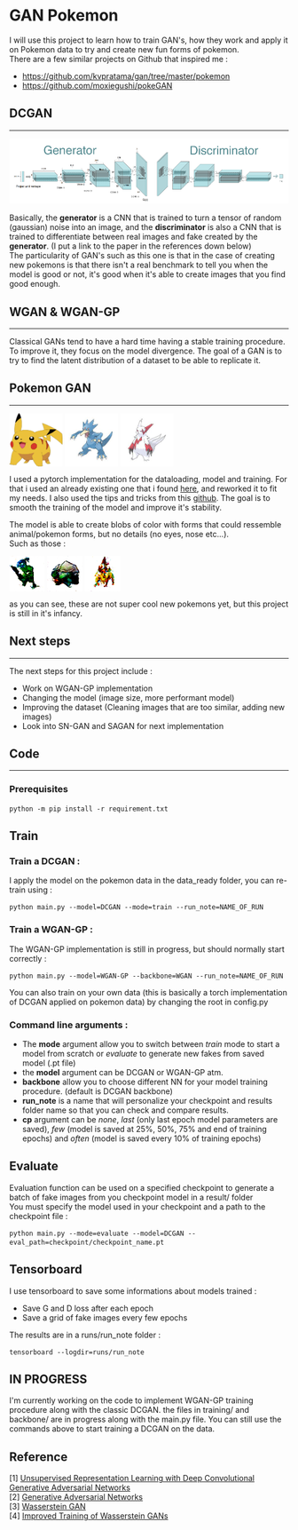 # GAN Pokemon

I will use this project to learn how to train GAN's, how they work and apply it on Pokemon data to try and create new fun forms of pokemon.  
There are a few similar projects on Github that inspired me :  
- https://github.com/kvpratama/gan/tree/master/pokemon
- https://github.com/moxiegushi/pokeGAN  

## **DCGAN**
<hr />

![DCGAN](imgs/dcgan_model.png) 

Basically, the **generator** is a CNN that is trained to turn a tensor of random (gaussian) noise into an image, and the **discriminator** is also a CNN that is trained to differentiate between real images and fake created by the **generator**. (I put a link to the paper in the references down below)  
The particularity of GAN's such as this one is that in the case of creating new pokemons is that there isn't a real benchmark to tell you when the model is good or not, it's good when it's able to create images that you find good enough. 

## **WGAN & WGAN-GP**
<hr />
Classical GANs tend to have a hard time having a stable training procedure. To improve it, they focus on the model divergence.  
The goal of a GAN is to try to find the latent distribution of a dataset to be able to replicate it.   


## **Pokemon GAN**
<hr />

<a href="url"><img src="imgs/Pkmn_img19.jpg" align="center" height="96" width="96" ></a>
<a href="url"><img src="imgs/Pkmn_img99.jpg" align="center" height="96" width="96" ></a>
<a href="url"><img src="imgs/Pkmn_img453.jpg" align="center" height="96" width="96" ></a>  


I used a pytorch implementation for the dataloading, model and training. For that i used an already existing one that i found [here], and reworked it to fit my needs. 
I also used the tips and tricks from this [github]. The goal is to smooth the training of the model and improve it's stability. 


The model is able to create blobs of color with forms that could ressemble animal/pokemon forms, but no details (no eyes, nose etc...).  
Such as those : 

<a href="url"><img src="imgs/fake1.png" align="center" height="64" width="64" ></a>
<a href="url"><img src="imgs/fake2.png" align="center" height="64" width="64" ></a>
<a href="url"><img src="imgs/fake3.png" align="center" height="64" width="64" ></a>  

as you can see, these are not super cool new pokemons yet, but this project is still in it's infancy.  

[here]: https://pytorch.org/tutorials/beginner/dcgan_faces_tutorial.html
[github]: https://github.com/soumith/ganhacks

## **Next steps**
<hr />
The next steps for this project include :  

* Work on WGAN-GP implementation
* Changing the model (image size, more performant model)
* Improving the dataset (Cleaning images that are too similar, adding new images)
* Look into SN-GAN and SAGAN for next implementation


## **Code**
<hr />

### **Prerequisites**
```
python -m pip install -r requirement.txt
```

## **Train**

### **Train a DCGAN** :
I apply the model on the pokemon data in the data_ready folder, you can re-train using :
```
python main.py --model=DCGAN --mode=train --run_note=NAME_OF_RUN
```

### **Train a WGAN-GP** :
The WGAN-GP implementation is still in progress, but should normally start correctly :
```
python main.py --model=WGAN-GP --backbone=WGAN --run_note=NAME_OF_RUN
```

You can also train on your own data (this is basically a torch implementation of DCGAN applied on pokemon data) by changing the root in config.py  

### **Command line arguments** :

* The **mode** argument allow you to switch between *train* mode to start a model from scratch or *evaluate* to generate new fakes from saved model (.pt file)
* the **model** argument can be DCGAN or WGAN-GP atm.
* **backbone** allow you to choose different NN for your model training procedure. (default is DCGAN backbone)
* **run_note** is a name that will personalize your checkpoint and results folder name so that you can check and compare results. 
* **cp** argument can be *none*, *last* (only last epoch model parameters are saved), *few* (model is saved at 25%, 50%, 75% and end of training epochs) and *often* (model is saved every 10% of training epochs)


## **Evaluate**
Evaluation function can be used on a specified checkpoint to generate a batch of fake images from you checkpoint model in a result/ folder  
You must specify the model used in your checkpoint and a path to the checkpoint file :

```
python main.py --mode=evaluate --model=DCGAN --eval_path=checkpoint/checkpoint_name.pt
```

## Tensorboard
I use tensorboard to save some informations about models trained : 
* Save G and D loss after each epoch
* Save a grid of fake images every few epochs

The results are in a runs/run_note folder :
```
tensorboard --logdir=runs/run_note 
```
## IN PROGRESS
I'm currently working on the code to implement WGAN-GP training procedure along with the classic DCGAN. the files in training/ and backbone/ are in progress along with the main.py file. 
You can still use the commands above to start training a DCGAN on the data. 

## **Reference**
[1] [Unsupervised Representation Learning with Deep Convolutional Generative Adversarial Networks](https://arxiv.org/abs/1511.06434)  
[2] [Generative Adversarial Networks](https://arxiv.org/abs/1406.2661v1)  
[3] [Wasserstein GAN](https://arxiv.org/abs/1701.07875)  
[4] [Improved Training of Wasserstein GANs](https://arxiv.org/pdf/1704.00028.pdf)
